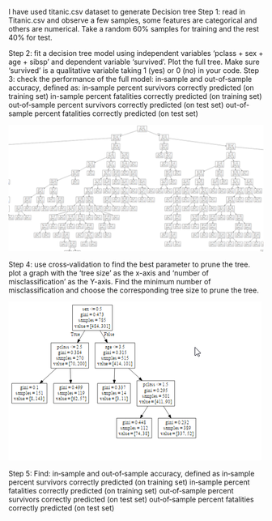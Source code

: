 I have used titanic.csv dataset to generate Decision tree
Step 1: read in Titanic.csv and observe a few samples, 
some features are categorical and others are numerical. 
Take a random 60% samples for training and the rest 40% for test.

Step 2: fit a decision tree model using independent variables ‘pclass + sex + age + sibsp’ and dependent variable ‘survived’. 
Plot the full tree. Make sure ‘survived’ is a qualitative variable taking 1 (yes) or 0 (no) in your code. 
Step 3: check the performance of the full model: 
in‐sample and out-of‐sample accuracy, defined as: 
in‐sample percent survivors correctly predicted (on training set) 
in-sample percent fatalities correctly predicted (on training set) 
out‐of‐sample percent survivors correctly predicted (on test set)
out-of‐sample percent fatalities correctly predicted (on test set)


![alt text](tree.png)


Step 4: use cross‐validation to find the best parameter to prune the tree. 
plot a graph with the ‘tree size’ as the x-axis and ‘number of misclassification’ as the Y-axis.
Find the minimum number of misclassification and choose the corresponding tree size to prune the tree. 


![alt text](prune_tree.png)



Step 5: Find:
in‐sample and out‐of‐sample accuracy, defined as
in‐sample percent survivors correctly predicted (on training set) 
in‐sample percent fatalities correctly predicted (on training set) 
out‐of‐sample percent survivors correctly predicted (on test set) 
out‐of‐sample percent fatalities correctly predicted (on test set)
